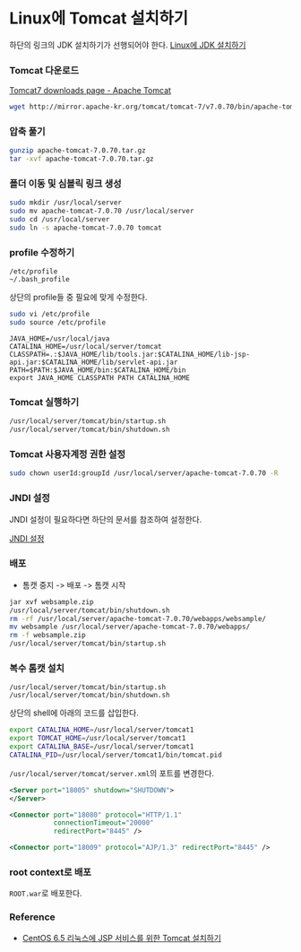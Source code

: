 # Linux에 Tomcat 설치하기

하단의 링크의 JDK 설치하기가 선행되어야 한다.
[Linux에 JDK 설치하기](./jdk-installation-for-linux.md)

### Tomcat 다운로드

[Tomcat7 downloads page - Apache Tomcat](http://tomcat.apache.org/download-70.cgi)

```bash
wget http://mirror.apache-kr.org/tomcat/tomcat-7/v7.0.70/bin/apache-tomcat-7.0.70.tar.gz
```

### 압축 풀기

```bash
gunzip apache-tomcat-7.0.70.tar.gz
tar -xvf apache-tomcat-7.0.70.tar.gz
```

### 폴더 이동 및 심볼릭 링크 생성

```bash
sudo mkdir /usr/local/server
sudo mv apache-tomcat-7.0.70 /usr/local/server
sudo cd /usr/local/server
sudo ln -s apache-tomcat-7.0.70 tomcat
```

### profile 수정하기

```
/etc/profile
~/.bash_profile
```

상단의 profile들 중 필요에 맞게 수정한다.

```bash
sudo vi /etc/profile
sudo source /etc/profile
```

```
JAVA_HOME=/usr/local/java
CATALINA_HOME=/usr/local/server/tomcat
CLASSPATH=.:$JAVA_HOME/lib/tools.jar:$CATALINA_HOME/lib-jsp-api.jar:$CATALINA_HOME/lib/servlet-api.jar
PATH=$PATH:$JAVA_HOME/bin:$CATALINA_HOME/bin
export JAVA_HOME CLASSPATH PATH CATALINA_HOME
```

### Tomcat 실행하기

```bash
/usr/local/server/tomcat/bin/startup.sh
/usr/local/server/tomcat/bin/shutdown.sh
```

### Tomcat 사용자계정 권한 설정

```bash
sudo chown userId:groupId /usr/local/server/apache-tomcat-7.0.70 -R
```

### JNDI 설정

JNDI 설정이 필요하다면 하단의 문서를 참조하여 설정한다.

[JNDI 설정](../Spring/jndi-configuration-with-spring.md)

### 배포

* 톰캣 중지 -> 배포 -> 톰캣 시작

```bash
jar xvf websample.zip
/usr/local/server/tomcat/bin/shutdown.sh
rm -rf /usr/local/server/apache-tomcat-7.0.70/webapps/websample/
mv websample /usr/local/server/apache-tomcat-7.0.70/webapps/
rm -f websample.zip
/usr/local/server/tomcat/bin/startup.sh
```

### 복수 톰캣 설치

```
/usr/local/server/tomcat/bin/startup.sh
/usr/local/server/tomcat/bin/shutdown.sh
```
상단의 shell에 아래의 코드를 삽입한다.

```bash
export CATALINA_HOME=/usr/local/server/tomcat1
export TOMCAT_HOME=/usr/local/server/tomcat1
export CATALINA_BASE=/usr/local/server/tomcat1
CATALINA_PID=/usr/local/server/tomcat1/bin/tomcat.pid
```

``/usr/local/server/tomcat/server.xml``의 포트를 변경한다.

```xml
<Server port="18005" shutdown="SHUTDOWN">
</Server>

<Connector port="18080" protocol="HTTP/1.1"
           connectionTimeout="20000"
           redirectPort="8445" />

<Connector port="18009" protocol="AJP/1.3" redirectPort="8445" />
```

### root context로 배포

``ROOT.war``로 배포한다.

### Reference

* [CentOS 6.5 리눅스에 JSP 서비스를 위한 Tomcat 설치하기](http://luckyyowu.tistory.com/124)